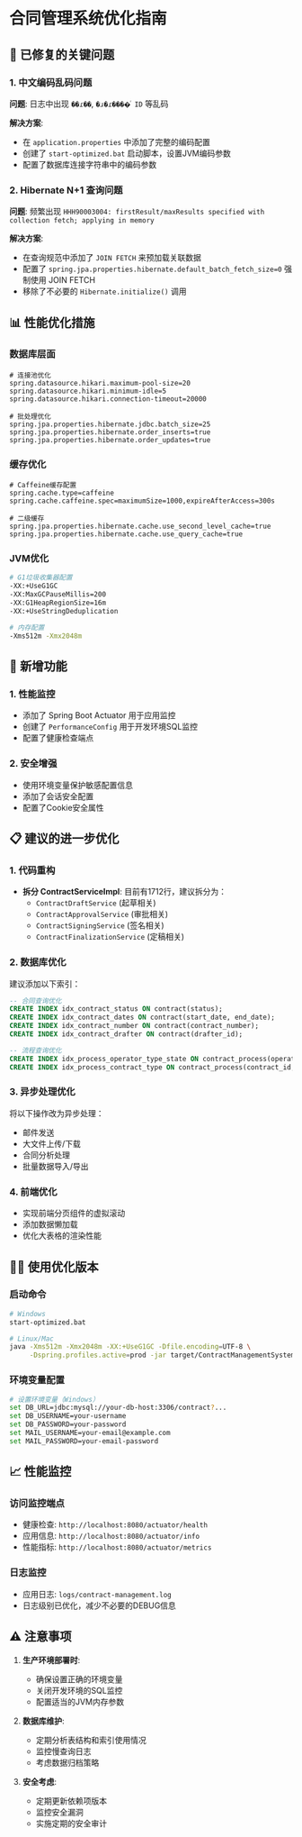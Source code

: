 # 合同管理系统优化指南

## 🚨 已修复的关键问题

### 1. 中文编码乱码问题
**问题**: 日志中出现 `��ɾ��`, `�ɹ�ɾ����ͬ ID` 等乱码

**解决方案**:
- 在 `application.properties` 中添加了完整的编码配置
- 创建了 `start-optimized.bat` 启动脚本，设置JVM编码参数
- 配置了数据库连接字符串中的编码参数

### 2. Hibernate N+1 查询问题
**问题**: 频繁出现 `HHH90003004: firstResult/maxResults specified with collection fetch; applying in memory`

**解决方案**:
- 在查询规范中添加了 `JOIN FETCH` 来预加载关联数据
- 配置了 `spring.jpa.properties.hibernate.default_batch_fetch_size=0` 强制使用 JOIN FETCH
- 移除了不必要的 `Hibernate.initialize()` 调用

## 📊 性能优化措施

### 数据库层面
```properties
# 连接池优化
spring.datasource.hikari.maximum-pool-size=20
spring.datasource.hikari.minimum-idle=5
spring.datasource.hikari.connection-timeout=20000

# 批处理优化
spring.jpa.properties.hibernate.jdbc.batch_size=25
spring.jpa.properties.hibernate.order_inserts=true
spring.jpa.properties.hibernate.order_updates=true
```

### 缓存优化
```properties
# Caffeine缓存配置
spring.cache.type=caffeine
spring.cache.caffeine.spec=maximumSize=1000,expireAfterAccess=300s

# 二级缓存
spring.jpa.properties.hibernate.cache.use_second_level_cache=true
spring.jpa.properties.hibernate.cache.use_query_cache=true
```

### JVM优化
```bash
# G1垃圾收集器配置
-XX:+UseG1GC
-XX:MaxGCPauseMillis=200
-XX:G1HeapRegionSize=16m
-XX:+UseStringDeduplication

# 内存配置
-Xms512m -Xmx2048m
```

## 🔧 新增功能

### 1. 性能监控
- 添加了 Spring Boot Actuator 用于应用监控
- 创建了 `PerformanceConfig` 用于开发环境SQL监控
- 配置了健康检查端点

### 2. 安全增强
- 使用环境变量保护敏感配置信息
- 添加了会话安全配置
- 配置了Cookie安全属性

## 📋 建议的进一步优化

### 1. 代码重构
- **拆分 ContractServiceImpl**: 目前有1712行，建议拆分为：
  - `ContractDraftService` (起草相关)
  - `ContractApprovalService` (审批相关)
  - `ContractSigningService` (签名相关)
  - `ContractFinalizationService` (定稿相关)

### 2. 数据库优化
建议添加以下索引：
```sql
-- 合同查询优化
CREATE INDEX idx_contract_status ON contract(status);
CREATE INDEX idx_contract_dates ON contract(start_date, end_date);
CREATE INDEX idx_contract_number ON contract(contract_number);
CREATE INDEX idx_contract_drafter ON contract(drafter_id);

-- 流程查询优化
CREATE INDEX idx_process_operator_type_state ON contract_process(operator_id, type, state);
CREATE INDEX idx_process_contract_type ON contract_process(contract_id, type);
```

### 3. 异步处理优化
将以下操作改为异步处理：
- 邮件发送
- 大文件上传/下载
- 合同分析处理
- 批量数据导入/导出

### 4. 前端优化
- 实现前端分页组件的虚拟滚动
- 添加数据懒加载
- 优化大表格的渲染性能

## 🏃‍♂️ 使用优化版本

### 启动命令
```bash
# Windows
start-optimized.bat

# Linux/Mac
java -Xms512m -Xmx2048m -XX:+UseG1GC -Dfile.encoding=UTF-8 \
     -Dspring.profiles.active=prod -jar target/ContractManagementSystem-0.0.1-SNAPSHOT.jar
```

### 环境变量配置
```bash
# 设置环境变量（Windows）
set DB_URL=jdbc:mysql://your-db-host:3306/contract?...
set DB_USERNAME=your-username
set DB_PASSWORD=your-password
set MAIL_USERNAME=your-email@example.com
set MAIL_PASSWORD=your-email-password
```

## 📈 性能监控

### 访问监控端点
- 健康检查: `http://localhost:8080/actuator/health`
- 应用信息: `http://localhost:8080/actuator/info`
- 性能指标: `http://localhost:8080/actuator/metrics`

### 日志监控
- 应用日志: `logs/contract-management.log`
- 日志级别已优化，减少不必要的DEBUG信息

## ⚠️ 注意事项

1. **生产环境部署时**:
   - 确保设置正确的环境变量
   - 关闭开发环境的SQL监控
   - 配置适当的JVM内存参数

2. **数据库维护**:
   - 定期分析表结构和索引使用情况
   - 监控慢查询日志
   - 考虑数据归档策略

3. **安全考虑**:
   - 定期更新依赖项版本
   - 监控安全漏洞
   - 实施定期的安全审计 